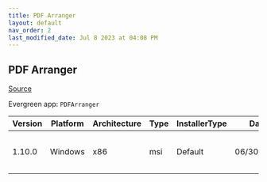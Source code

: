 ```yaml
---
title: PDF Arranger
layout: default
nav_order: 2
last_modified_date: Jul 8 2023 at 04:08 PM
---
```


## PDF Arranger

[Source](https://github.com/pdfarranger/pdfarranger/)

Evergreen app: `PDFArranger`

| Version | Platform | Architecture | Type | InstallerType | Date       | Size     | URI                                                                                                                                                                                                                          |
| ------- | -------- | ------------ | ---- | ------------- | ---------- | -------- | ---------------------------------------------------------------------------------------------------------------------------------------------------------------------------------------------------------------------------- |
| 1.10.0  | Windows  | x86          | msi  | Default       | 06/30/2023 | 38374912 | [https://github.com/pdfarranger/pdfarranger/releases/download/1.10.0/pdfarranger-1.10.0-windows-installer.msi](https://github.com/pdfarranger/pdfarranger/releases/download/1.10.0/pdfarranger-1.10.0-windows-installer.msi) |
